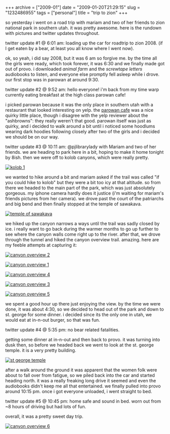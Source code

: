 +++
archive = ["2009-01"]
date = "2009-01-20T21:29:15"
slug = "1232486955"
tags = ["personal"]
title = "trip to zion"
+++

so yesterday i went on a road trip with mariam and two of her friends to
zion national park in southern utah. it was pretty awesome. here is the
rundown with pictures and twitter updates throughout.

twitter update #1 @ 6:01 am: loading up the car for roadtrip to zion 2008.
(if I get eaten by a bear, at least you all know where I went now).

ok, so yeah, i did say 2008, but it was 6 am so forgive me. by the time
all the girls were ready, which took forever, it was 6:30 and we finally
made got out of provo. i downloaded _animal farm_ and the _screwtape
letters_ audiobooks to listen, and everyone else promptly fell asleep
while i drove. our first stop was in parowan at around 9:30.

twitter update #2 @ 9:52 am: hello everyone! i'm back from my time warp
currently eating breakfast at the high class parowan cafe!

i picked parowan because it was the only place in southern utah with
a restaurant that looked interesting on yelp. the [parowan cafe][1] was
a nice quirky little place, though i disagree with the yelp reviewer about
the "ashbrowns": they really weren't that good. parowan itself was just as
quirky, and i decided to walk around a bit until i noticed some hoodlums
wearing dark hoodies following closely after two of the girls and
i decided we should be on our way.

twitter update #3 @ 10:11 am: @pjlibrarylady with Mariam and two of her
friends. we are heading to park here in a bit, hoping to make it home
tonight by 8ish. then we were off to kolob canyons, which were really
pretty.

[![kolob 1][2]][3]

we wanted to hike around a bit and mariam asked if the trail was called
"if you could hike to kolob" but they were a bit too icy at that altitude.
so from there we headed to the main part of the park, which was just
absolutely gorgeous. my iphone camera hardly does it justice (i'm waiting
for mariam's friends pictures from her camera). we drove past the court of
the patriarchs and big bend and then finally stopped at the temple of
sawakava.

[![temple of sawakava][4]][5]

we hiked up the canyon narrows a ways until the trail was sadly closed by
ice. i really want to go back during the warmer months to go up further to
see where the canyon walls come right up to the river. after that, we
drove through the tunnel and hiked the canyon overview trail. amazing.
here are my feeble attempts at capturing it:

[![canyon overview 2][6]][7]

[![canyon overview 1][8]][9]

[![canyon overview 4][10]][11]

[![canyon overview 3][12]][13]

[![canyon overview 5][14]][15]

we spent a good hour up there just enjoying the view. by the time we were
done, it was about 4:30, so we decided to head out of the park and down to
st. george for some dinner. i decided since its the only one in utah, we
would eat at in-n-out burger, so that was fun.

twitter update #4 @ 5:35 pm: no bear related fatalities.

getting some dinner at in-n-out and then back to provo. it was turning
into dusk then, so before we headed back we went to look at the st. george
temple. it is a very pretty building.

[![st george temple][16]][17]

after a walk around the ground it was apparent that the women folk were
about to fall over from fatigue, so we piled back into the car and started
heading north. it was a really freaking long drive it seemed and even the
audiobooks didn't keep me all that entertained. we finally pulled into
provo around 10:15 pm. once i got everyone unloaded, i went straight to
bed.

twitter update #5 @ 10:45 pm: home safe and sound in bed. worn out from ~8
hours of driving but had lots of fun.

overall, it was a pretty sweet day trip.

[![canyon overview 6][18]][19]

[1]: http://www.yelp.com/biz/parowan-cafe-parowan
[2]: http://farm4.static.flickr.com/3376/3214581784_94bcedb7ff.jpg
[3]: http://www.flickr.com/photos/28471535@N02/3214581784 (View 'kolob 1' on Flickr.com)
[4]: http://farm4.static.flickr.com/3257/3213734335_82a901b2a0.jpg
[5]: http://www.flickr.com/photos/28471535@N02/3213734335 (View 'temple of sawakava' on Flickr.com)
[6]: http://farm4.static.flickr.com/3264/3213736221_1ec1148baf.jpg
[7]: http://www.flickr.com/photos/28471535@N02/3213736221 (View 'canyon overview 2' on Flickr.com)
[8]: http://farm4.static.flickr.com/3405/3214583050_cf08e83ed4.jpg
[9]: http://www.flickr.com/photos/28471535@N02/3214583050 (View 'canyon overview 1' on Flickr.com)
[10]: http://farm4.static.flickr.com/3475/3213735437_6bf763f038.jpg
[11]: http://www.flickr.com/photos/28471535@N02/3213735437 (View 'canyon overview 4' on Flickr.com)
[12]: http://farm4.static.flickr.com/3444/3213735851_57d8d1081e.jpg
[13]: http://www.flickr.com/photos/28471535@N02/3213735851 (View 'canyon overview 3' on Flickr.com)
[14]: http://farm4.static.flickr.com/3512/3213734887_b70273c20f.jpg
[15]: http://www.flickr.com/photos/28471535@N02/3213734887 (View 'canyon overview 5' on Flickr.com)
[16]: http://farm4.static.flickr.com/3357/3213736567_3289723593.jpg
[17]: http://www.flickr.com/photos/28471535@N02/3213736567 (View 'st george temple' on Flickr.com)
[18]: http://farm4.static.flickr.com/3323/3213734575_d16d6cc806.jpg
[19]: http://www.flickr.com/photos/28471535@N02/3213734575 (View 'canyon overview 6' on Flickr.com)

